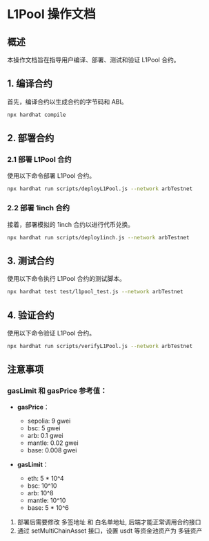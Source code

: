 # L1Pool 操作文档

## 概述
本操作文档旨在指导用户编译、部署、测试和验证 L1Pool 合约。

## 1. 编译合约
首先，编译合约以生成合约的字节码和 ABI。
```bash
npx hardhat compile
```

## 2. 部署合约
### 2.1 部署 L1Pool 合约
使用以下命令部署 L1Pool 合约。
```bash
npx hardhat run scripts/deployL1Pool.js --network arbTestnet
```

### 2.2 部署 1inch 合约
接着，部署模拟的 1inch 合约以进行代币兑换。
```bash
npx hardhat run scripts/deploy1inch.js --network arbTestnet
```

## 3. 测试合约
使用以下命令执行 L1Pool 合约的测试脚本。
```bash
npx hardhat test test/l1pool_test.js --network arbTestnet
```

## 4. 验证合约
使用以下命令验证 L1Pool 合约。
```bash
npx hardhat run scripts/verifyL1Pool.js --network arbTestnet
```

## 注意事项
### gasLimit 和 gasPrice 参考值：
- **gasPrice**：
  - sepolia: 9 gwei 
  - bsc: 5 gwei
  - arb: 0.1 gwei
  - mantle: 0.02 gwei
  - base: 0.008 gwei

- **gasLimit**：
  - eth: 5 * 10^4
  - bsc: 10^10
  - arb: 10^8
  - mantle: 10^10
  - base: 5 * 10^6

1. 部署后需要修改 多签地址 和 白名单地址, 后端才能正常调用合约接口
2. 通过 setMultiChainAsset 接口，设置 usdt 等资金池资产为 多链资产
